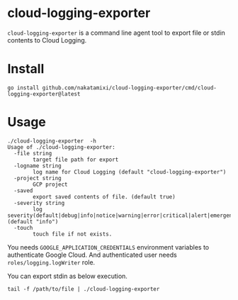 # cloud-logging-exporter
`cloud-logging-exporter` is a command line agent tool to export file or stdin contents to Cloud Logging.

# Install
```
go install github.com/nakatamixi/cloud-logging-exporter/cmd/cloud-logging-exporter@latest
```

# Usage
```
./cloud-logging-exporter  -h
Usage of ./cloud-logging-exporter:
  -file string
    	target file path for export
  -logname string
    	log name for Cloud Logging (default "cloud-logging-exporter")
  -project string
    	GCP project
  -saved
    	export saved contents of file. (default true)
  -severity string
    	log severity(default|debug|info|notice|warning|error|critical|alert|emergency) (default "info")
  -touch
    	touch file if not exists.
```
You needs `GOOGLE_APPLICATION_CREDENTIALS` environment variables to authenticate Google Cloud.
And authenticated user needs `roles/logging.logWriter` role.

You can export stdin as below execution.
```
tail -f /path/to/file | ./cloud-logging-exporter
```
